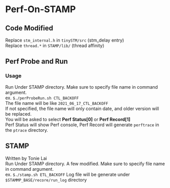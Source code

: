 # Perf-On-STAMP


## Code Modified  
Replace `stm_internal.h` in `tinySTM/src` (stm_delay entry)  
Replace `thread.*` in `STAMP/lib/` (thread affinity)  


## Perf Probe and Run
### Usage  
Run Under STAMP directory. Make sure to specify file name in command argument.  
ex. `$./perProbeRun.sh CTL_BACKOFF`  
The file name will be like `2021_06_17_CTL_BACKOFF`  
If not specified, the file name will only contain date, and older version will be replaced.  
You will be asked to select **Perf Status[0]** or **Perf Record[1]**  
Perf Status will show Perf console, Perf Record will generate `perftrace` in the `ptrace` directory.

## STAMP 
Written by Tonie Lai  
Run Under STAMP directory.
A few modified. Make sure to specify file name in command argument.  
ex. `$./stamp.sh ETL_BACKOFF`
Log file will be generate under `$STAMMP_BASE/recore/run_log` directory
